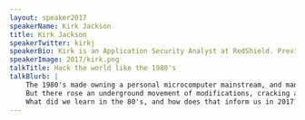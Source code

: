 ```yaml
---
layout: speaker2017
speakerName: Kirk Jackson
title: Kirk Jackson
speakerTwitter: kirkj
speakerBio: Kirk is an Application Security Analyst at RedShield. Previously he lead security at Snapper, Xero, and was a C# developer. He has a strong focus on secure development and currently leads the Wellington OWASP chapter and helps organise the NZ OWASP Day conference.
speakerImage: 2017/kirk.png
talkTitle: Hack the world like the 1980's
talkBlurb: |
    The 1980's made owning a personal microcomputer mainstream, and many households around the world connected one of these new 8-bit marvels to the family television.<br/>
    But there rose an underground movement of modifications, cracking and hacking - and the foundations for both the cyber-criminal and computer security industries were laid. A cat and mouse game began between software crackers and copy protection masters; hackers and defenders.<br/>
    What did we learn in the 80's, and how does that inform us in 2017?
---
```

